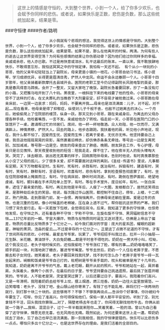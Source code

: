 > 这世上的情感是守恒的，大到整个世界，小到一个人，给了你多少欢乐，也会赋予你同样的悲伤。或者说，如果快乐是正数，悲伤是负数，那么这些统统加起来，结果是零。

###守恒律
####作者/路明

						从小我就有个悲观的想法，我觉得这世上的情感是守恒的。大到整个世界，小到一个人，给了你多少欢乐，也会赋予你同样的悲伤。或者说，如果快乐是正数，悲伤是负数，那么这些统统加起来，结果是零。如果不是，那么在他离开的时候，两清。为何有些人的逝去让这世界变得空荡？为何有些感情的结束让你伤筋动骨？因为他们给过你同样多的幸福。亲戚或余悲，他人亦已歌。不过是用快意或泪水，轧平这最后的账本。一直以来，我不敢放肆地快乐，不敢得意忘形，我怕这冥冥之中的守恒定律，我怕有一天还不起。 有个从小一块玩的小哥哥，他的父亲年纪轻轻当上了副院长，母亲更是小镇的一枝花。小哥哥自幼习书法，练小提琴，学习成绩优异，长得更是眉清目秀，俨然人中龙凤。命运不会永远眷顾一个人。小哥哥十四岁那年，他父亲骑着新款摩托去县城开会。医院的老职工至今仍记得副院长风驰电掣的英姿，那真是春风得意马蹄疾。会开了一整天，又留大家吃了晚饭，副院长急着要回家，抄了一条没有灯的小路，又把雅马哈开到了八十码。黑夜里，一根斜挂下来的电线要了他的性命。小哥哥的母亲受不了这样的打击，在丈夫葬礼的当晚吞下大剂量安定，好不容易才被抢救过来。小哥哥跪在母亲床前，一边哭一边哀求：妈妈，妈妈，不要离开我……母亲也是泪流满面：儿子，对不起，对不起……现在看来，他母亲是得了抑郁症，纵使对儿子千般不舍，也敌不过她离去的决心。一个月后，她偷偷爬上了住院部的楼顶，纵身一跃。那天见到小哥哥，跟在亲戚身后，为离去的父母办理各种手续。他咬着嘴唇，一言不发。亲戚给他办了转校。临走前一天，小哥哥在医院门口的小饭馆开了一桌，邀请帮过忙的邻居们。席间，他一杯一杯地敬酒。众人劝阻，他一饮而尽，又满满斟上。神情肃穆，俨然大人。回去的路上，他步态踉跄。我扶着他的肩，听见他小声地说，现在，我什么都不怕了。因爱而生忧，因爱而生怖；若离于爱者，无忧亦无怖。他坚持要自己上楼，我目送他摇摇晃晃的背影，虽然裹着旧棉衣，却仿佛赤条条无牵挂。等号这一边是生离死别、加加减减，等号那一边是空。朋友的母亲查出了肺癌，晚期。朋友辞去工作，专心护理，母亲只是日见憔悴。那天夜里收到他的短信：陪我走走，撑不住了。他在夜半无人的街头嚎啕大哭。哭完了，抹去眼泪，装出若无其事的样子，回病房陪伴母亲。告别时他说，有时真羡慕那些从小没了父母的孤儿，少了很多关爱，却不需要面对这样的离别。《圣经·传道书》里说，凡事都有定期，天下万物都有定时。生有时，死有时，杀戮有时，医治有时，拆毁有时，建造有时，哭有时，笑有时，静默有时，言语有时，欢喜有时，悲伤有时。拿到检查报告彻底蒙了，有时。坐在住院部楼梯上掩面而泣，有时。守在病床前，静听时间流逝，有时。跪倒在菩萨面前，绝望地虔诚，有时。颤抖着在手术风险单上签字，有时。等在手术室外，度日如年，有时。一张白床单，遮住了最亲爱的脸，有时。再见到他是半年后，人瘦了一大圈，发根都白了。居然还笑得出来，是那种劫后余生的笑容。他说，每次路过华山医院，都控制不住自己，停车，上楼，十二病区，熟门熟路。走到那扇门前，发一会愣，再悄悄离开。仿佛母亲还躺在里面。爱是过冬的衣物，也是沉重的包袱。像小时候盖的老棉被，压在身上透不过气，帮你抵抗这世界的严寒。我们习惯了背负爱行走。有一天若放下包袱，会觉得后背冷。后来，我知道了更多的守恒律，也惊奇地发现，在守恒之外，还有着各种不守恒：宇称不守恒，左旋右旋不守恒、黑洞辐射信息不守恒……137亿年前的一瞬，宇宙大爆炸，物质与反物质同时诞生又逐对湮灭。仿佛是上帝出了偏差，物质的总量比反物质多了十亿分之一。如今我们面对的宇宙：庞大的星系团，耀眼的超新星，神秘的黑洞，浩淼的星云……不过是幸存的十亿分之一。正是这丁点微不足道的不守恒，才有了世间所有的悲欢。小时候，最爱去爷爷家。玩累了，爷爷招招手叫我过去，拉开一只小抽屉——花生酥、米花糖、黄油饼干、大白兔奶糖……都是平时舍不得吃的。奶奶在一旁大呼小叫，哎呦，这个我没见过，老头子啥时候买的，还怕我偷吃？爷爷涨红了脸，哪有的事……奶奶咯咯咯笑了，顺手抓起一块，利落地剥了糖衣，塞进爷爷嘴里。爷爷去世后，奶奶一个人住在老房子里，不愿搬去和子女同住。她笑着说，老头子要回来找我托梦，找不到可怎么办？老房子是爷爷一砖一瓦垒起来的，碗橱和饭桌是爷爷自己打的，枇杷树是爷爷亲手栽的，枕头和被单是用了十几年的。我知道，奶奶是离不开爷爷的气息。戴上老花眼，翻开从前的照片。爷爷和她站在一起，肩并着肩，头挨着头，像两个小孩子。在最后的日子里，爷爷坚持要自己挑选遗照，最后挑了张眉开眼笑的。爷爷说，人不能老是哭，灵堂里哭过算了，以后还要过日子，要高兴。我陪着你们高兴。又是一年清明，我陪着奶奶去给爷爷上坟，摆上烟酒，燃三炷香。奶奶一边往火盆里放锡箔，一边笑嘻嘻：老头子，没钱了吧，金山银山给你寄来了。有钱了也不能乱用，麻将打打一块两块的就行，别打那十块二十块的。这些够用不？不够？不够我再烧点……告诉你个好事情，你孙媳妇今年要生了，哎呀，你见了准高兴。你可得保佑他们，保佑一家人都平平安安的。听到了没，别光拿钱不干活，回头我找你算账……对了，隔壁老杨去年也走了，你闲得无聊找他吹牛去。你俩从前就一个路子……我嘛，混混日子，过个一年半载就来陪你……笑着笑着，一脸的泪。曾以为自己看穿了这守恒律，情愿无悲无喜，也无风雨也无晴。既然如此，为何还要来这世上走一遭。帮奶奶拭去了泪水，忘了自己也早已泪流满面。那一刻我相信，我的守恒律是错的。快乐可以比悲伤多一点点。哪怕只多出十亿分之一，也是这世界存在的理由，是我们活着的全部目的。			  		